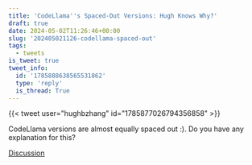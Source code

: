 ```yaml
---
title: 'CodeLlama''s Spaced-Out Versions: Hugh Knows Why?'
draft: true
date: 2024-05-02T11:26:46+00:00
slug: '202405021126-codellama-spaced-out'
tags:
  - tweets
is_tweet: true
tweet_info:
  id: '1785888638565531862'
  type: 'reply'
  is_thread: True
---
```




{{< tweet user="hughbzhang" id="1785877026794356858" >}}

CodeLlama versions are almost equally spaced out  :). Do you have any explanation for this?

[Discussion](https://x.com/sytelus/status/1785888638565531862)
